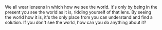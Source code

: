 We all wear lensens in which how we see the world. It's only by being in the present you see the world as it is, ridding yourself of that lens. By seeing the world how it is, it's the only place from you can understand and find a solution. If you don't see the world, how can you do anything about it?
